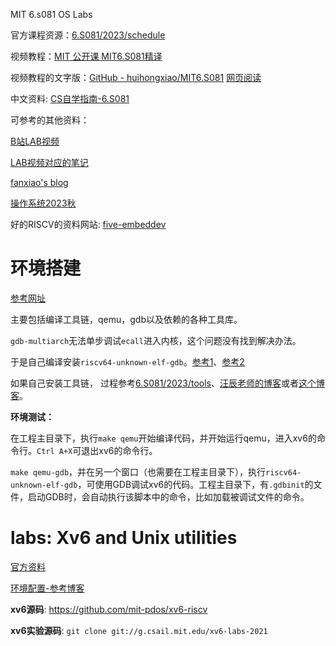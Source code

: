 MIT 6.s081 OS Labs

官方课程资源：[6.S081/2023/schedule](https://pdos.csail.mit.edu/6.S081/2023/schedule.html)

视频教程：[MIT 公开课 MIT6.S081精译](https://www.bilibili.com/video/BV1rS4y1n7y1/?spm_id_from=333.999.0.0&vd_source=5fc9d3a9044a95a2e4960e3b99616e6e)

视频教程的文字版：[GitHub - huihongxiao/MIT6.S081](https://github.com/huihongxiao/MIT6.S081) [网页阅读](https://mit-public-courses-cn-translatio.gitbook.io/mit6-s081)

中文资料: [CS自学指南-6.S081](https://csdiy.wiki/%E6%93%8D%E4%BD%9C%E7%B3%BB%E7%BB%9F/MIT6.S081/)

可参考的其他资料：

[B站LAB视频](https://space.bilibili.com/28086502/channel/collectiondetail?sid=674585)

[LAB视频对应的笔记](https://cactus-agenda-c84.notion.site/XV6-labs-2021-0894f931b3324edea30dca7826c01a97)

[fanxiao's blog](https://fanxiao.tech/)

[操作系统2023秋](http://hitsz-cslab.gitee.io/os-labs/)

好的RISCV的资料网站: [five-embeddev](https://five-embeddev.com/)

# 环境搭建

[参考网址](https://pdos.csail.mit.edu/6.S081/2021/tools.html)

主要包括编译工具链，qemu，gdb以及依赖的各种工具库。

`gdb-multiarch`无法单步调试`ecall`进入内核，这个问题没有找到解决办法。

于是自己编译安装`riscv64-unknown-elf-gdb`。[参考1](https://zhuanlan.zhihu.com/p/638731320)、[参考2](http://rcore-os.cn/rCore-Tutorial-deploy/docs/pre-lab/gdb.html)

如果自己安装工具链， 过程参考[6.S081/2023/tools](https://pdos.csail.mit.edu/6.S081/2023/tools.html)、[汪辰老师的博客](https://gitee.com/aosp-riscv/working-group/blob/master/articles/20220721-riscv-gcc.md)或者[这个博客](https://zhuanlan.zhihu.com/p/72862396)。

**环境测试：**

在工程主目录下，执行`make qemu`开始编译代码，并开始运行qemu，进入xv6的命令行。`Ctrl A+X`可退出xv6的命令行。

`make qemu-gdb`，并在另一个窗口（也需要在工程主目录下），执行`riscv64-unknown-elf-gdb`，可使用GDB调试xv6的代码。工程主目录下，有`.gdbinit`的文件，启动GDB时，会自动执行该脚本中的命令，比如加载被调试文件的命令。

# labs: Xv6 and Unix utilities

[官方资料](https://pdos.csail.mit.edu/6.S081/2021/labs/util.html)

[环境配置-参考博客](https://zhuanlan.zhihu.com/p/428502480)

**xv6源码**: https://github.com/mit-pdos/xv6-riscv

**xv6实验源码**: `git clone git://g.csail.mit.edu/xv6-labs-2021`